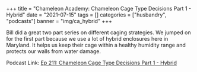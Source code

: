 +++
title = "Chameleon Academy: Chameleon Cage Type Decisions Part 1 - Hybrid"
date = "2021-07-15" 
tags = []
categories = ["husbandry", "podcasts"]
banner = "img/ca_hybrid"
+++

Bill did a great two part series on different caging strategies. We jumped on for the first part because we use a lot of hybrid enclosures here in Maryland. It helps us keep their cage within a healthy humidity range and protects our walls from water damage.

Podcast Link: [Ep 211: Chameleon Cage Type Decisions Part 1 - Hybrid](https://chameleonacademy.com/ep-211-chameleon-caging-decisions-pt-1-hybrid/)